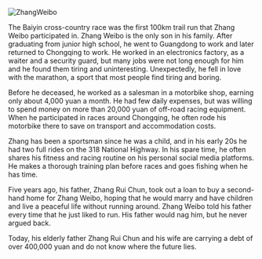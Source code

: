 ![ZhangWeibo](https://user-images.githubusercontent.com/15976103/120251426-0e045980-c2b4-11eb-8f7c-e01c6892ef27.png)

The Baiyin cross-country race was the first 100km trail run that Zhang Weibo participated in. Zhang Weibo is the only son in his family. After graduating from junior high school, he went to Guangdong to work and later returned to Chongqing to work. He worked in an electronics factory, as a waiter and a security guard, but many jobs were not long enough for him and he found them tiring and uninteresting. Unexpectedly, he fell in love with the marathon, a sport that most people find tiring and boring.

Before he deceased, he worked as a salesman in a motorbike shop, earning only about 4,000 yuan a month. He had few daily expenses, but was willing to spend money on more than 20,000 yuan of off-road racing equipment. When he participated in races around Chongqing, he often rode his motorbike there to save on transport and accommodation costs.

Zhang has been a sportsman since he was a child, and in his early 20s he had two full rides on the 318 National Highway. In his spare time, he often shares his fitness and racing routine on his personal social media platforms. He makes a thorough training plan before races and goes fishing when he has time.

Five years ago, his father, Zhang Rui Chun, took out a loan to buy a second-hand home for Zhang Weibo, hoping that he would marry and have children and live a peaceful life without running around. Zhang Weibo told his father every time that he just liked to run. His father would nag him, but he never argued back.

Today, his elderly father Zhang Rui Chun and his wife are carrying a debt of over 400,000 yuan and do not know where the future lies.